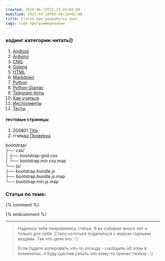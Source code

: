 ```yaml
---
created: 2020-06-29T22:23:22+03:00
modified: 2021-03-10T00:48:14+02:00
title: Статьи про разработку прог
tags: code программирование
---
```


### кодинг.категории.читать()
1. [Android](./Android.md)
1. [Arduino](./Arduino.md)
1. [CMS](./CMS.md)
1. [Golang](./Golang.md)
1. [HTML](./HTML.md)
1. [Markdown](./Markdown.md)
1. [Python](./Python.md)
1. [Python-Django](./Python-Django.md)
1. [Telegram-боты](./Telegram-боты.md)
1. [Как-учиться](./Как-учиться.md)
1. [Инструменты](./Tools.md)
2. [Тесты](./Testing.md)

#### тестовые страницы
1. 200801 [Title](./index.md)  
1. ггммдд [Проверка](../beta)

bootstrap/  
├── css/  
│   ├── bootstrap-grid.css  
│   └── bootstrap.min.css.map  
└── js/  
    ├── bootstrap.bundle.js  
    ├── bootstrap.bundle.js.map  
    └── bootstrap.min.js.map 

### Статьи по теме:

{% comment %}
<!--
## Ссылки по теме:

1. ггммдд [название](./)
1. ггммдд [название](./)
1. ггммдд [название](./)


1. 210212 [Python-Django](./210212-Python-Django.md)
1. 210123 [Курсы программирования для самых маленьких](./210123-кодинг-начало.md)

1. 210118 [Golang](./210118_Golang_basics.md)
1. 210117 [HTML References](./210117_html_basics.md)
1. 210101 [Песочницы для отладки](./210101_песочницы.md)
1. 201217 [Спойлер на html](./201217_spoiler_html.md)
1. 201212 [Модули преобразователей напряжения](./201212_регуляторы_напруги.md)

1. 201207 [Регулятор громкости на модуль усилителя](./201207_регулятор_громкости.md)
1. 201207 [Telegram бот на python](./201207_tg_bot_python.md)
1. 201207 [Граф. интерфейс для python](./201207_gui_python.md)
1. 201018 [сайты-по-разработке](./201018_сайты-по-разработке.md)
1. 201010 [Разные IDE](./201010_IDEs.md)

1. 200907 [Про bootstrap и css-grid](./200907_bootstrap_vs_css-grid.md)
1. 200825 [Конструкторы ботов](./200825_конструкторы-ботов.md)
1. 200807 [Темы wordpress](./200807_wp-themes.md)
1. 200729 [Комментарии на сайт](./200729-комментарии-на-сайт.md)  
1. 200728 [Разные интересные CMS системы](./200728_cms.md)

1. 200722 [Ссылки на шпаргалки по markdown](./200722_markdown.md)
1. 200715 [Шпаргалка по markdown](./200715_md_шпаргалка.md)
1. 200630 [Переменные GitHub Pages](./200630-gh-pages-vars.md)
1. 200630 [Пример markdown текста](./200630-md-example.md)
1. 200628 [Разработка прог Android](200628_android_разработка.md)  
{: reversed="reversed"}
-->
{% endcomment %}

***
> Надеюсь тебе понравились статьи. Я их собирал много лет и только для себя. Стало хотеться поделиться с миром годными вещами. Так что цени это :-)
> 
> Если будете копировать что-то отсюда - сообщите об этом в комментах, я буду щаслив узнать что кому-то принес пользу ;-)

